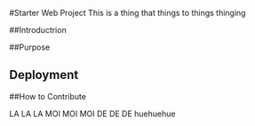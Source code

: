 #Starter Web Project
This is a thing that things to things thinging


##Introductrion

##Purpose

## Deployment

##How to Contribute


LA LA LA
MOI MOI MOI
DE DE DE
huehuehue